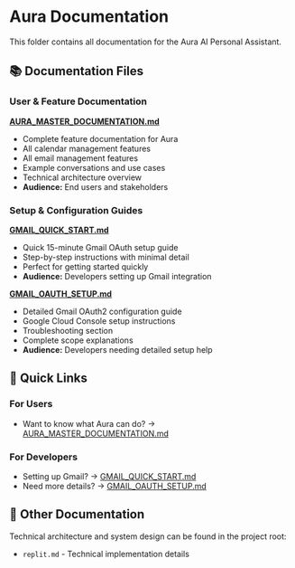# Aura Documentation

This folder contains all documentation for the Aura AI Personal Assistant.

## 📚 Documentation Files

### User & Feature Documentation

**[AURA_MASTER_DOCUMENTATION.md](./AURA_MASTER_DOCUMENTATION.md)**
- Complete feature documentation for Aura
- All calendar management features
- All email management features
- Example conversations and use cases
- Technical architecture overview
- **Audience:** End users and stakeholders

### Setup & Configuration Guides

**[GMAIL_QUICK_START.md](./GMAIL_QUICK_START.md)**
- Quick 15-minute Gmail OAuth setup guide
- Step-by-step instructions with minimal detail
- Perfect for getting started quickly
- **Audience:** Developers setting up Gmail integration

**[GMAIL_OAUTH_SETUP.md](./GMAIL_OAUTH_SETUP.md)**
- Detailed Gmail OAuth2 configuration guide
- Google Cloud Console setup instructions
- Troubleshooting section
- Complete scope explanations
- **Audience:** Developers needing detailed setup help

## 🚀 Quick Links

### For Users
- Want to know what Aura can do? → [AURA_MASTER_DOCUMENTATION.md](./AURA_MASTER_DOCUMENTATION.md)

### For Developers
- Setting up Gmail? → [GMAIL_QUICK_START.md](./GMAIL_QUICK_START.md)
- Need more details? → [GMAIL_OAUTH_SETUP.md](./GMAIL_OAUTH_SETUP.md)

## 📖 Other Documentation

Technical architecture and system design can be found in the project root:
- `replit.md` - Technical implementation details
